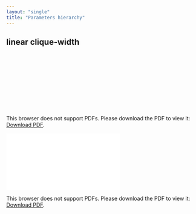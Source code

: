 ```yaml
---
layout: "single"
title: "Parameters hierarchy"
---
```

<!--this is a generated file-->

## linear clique-width

<object data="../local_XQgWgv.pdf" type="application/pdf" width="100%" height="480px"><embed src="../local_XQgWgv.pdf"><p>This browser does not support PDFs. Please download the PDF to view it: <a href="../local_XQgWgv.pdf">Download PDF</a>.</p></embed></object>


<object data="../XQgWgv.pdf" type="application/pdf" width="100%" height="480px"><embed src="../XQgWgv.pdf"><p>This browser does not support PDFs. Please download the PDF to view it: <a href="../XQgWgv.pdf">Download PDF</a>.</p></embed></object>

